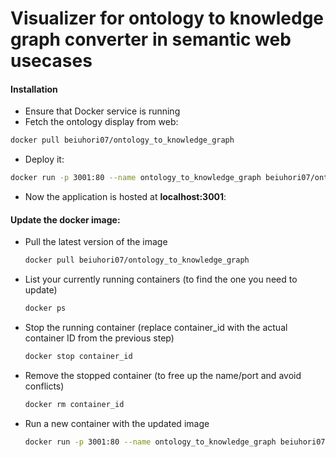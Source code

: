 # Visualizer for ontology to knowledge graph converter in semantic web usecases

#### Installation
* Ensure that Docker service is running
* Fetch the ontology display from web:
~~~bash
docker pull beiuhori07/ontology_to_knowledge_graph
~~~
* Deploy it:
~~~bash
docker run -p 3001:80 --name ontology_to_knowledge_graph beiuhori07/ontology_to_knowledge_graph
~~~
* Now the application is hosted at __localhost:3001__:
  
#### Update the docker image:
  * Pull the latest version of the image
    ~~~bash
    docker pull beiuhori07/ontology_to_knowledge_graph
    ~~~
  * List your currently running containers (to find the one you need to update)
    ~~~bash
    docker ps
    ~~~
  * Stop the running container (replace container_id with the actual container ID from the previous step)
    ~~~bash
    docker stop container_id
    ~~~
  * Remove the stopped container (to free up the name/port and avoid conflicts)
    ~~~bash
    docker rm container_id
    ~~~
  * Run a new container with the updated image
    ~~~bash
    docker run -p 3001:80 --name ontology_to_knowledge_graph beiuhori07/ontology_to_knowledge_graph
    ~~~
